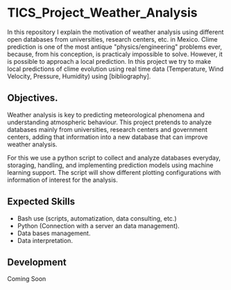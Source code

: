 # TICS_Project_Weather_Analysis
In this repository I explain the motivation of weather analysis using different open databases from universities, research centers, etc. in Mexico.
Clime prediction is one of the most antique "physics/engineering" problems ever, because, from his conception, is practicaly impossible to solve. However, it is possible to approach a local prediction. 
In this project we try to make local predictions of clime evolution using real time data (Temperature, Wind Velocity, Pressure, Humidity) using [bibliography].


## Objectives.
Weather analysis is key to predicting meteorological phenomena and understanding atmospheric behaviour. This project pretends to analyze databases mainly from universities, research centers and government centers, adding that information into a new database that can improve weather analysis.  

For this we use a python script to collect and analyze databases everyday, storaging, handling, and implementing prediction models using machine learning support. The script will show different plotting configurations with information of interest for the analysis.

## Expected Skills
+ Bash use (scripts, automatization, data consulting, etc.)
+ Python (Connection with a server an data management).
+ Data bases management.
+ Data interpretation.

## Development

Coming Soon
